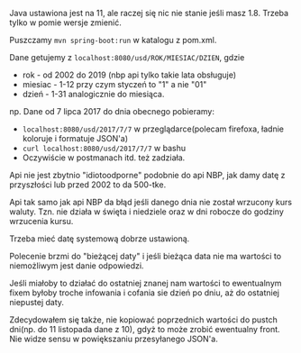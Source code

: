 Java ustawiona jest na 11, ale raczej się nic nie stanie jeśli masz 1.8.
Trzeba tylko w pomie wersje zmienić.

Puszczamy ```mvn spring-boot:run``` w katalogu z pom.xml.

Dane getujemy z ```localhost:8080/usd/ROK/MIESIAC/DZIEN```, gdzie
- rok - od 2002 do 2019 (nbp api tylko takie lata obsługuje)
- miesiac - 1-12 przy czym styczeń to "1" a nie "01"
- dzień - 1-31 analogicznie do miesiąca.

np. Dane od 7 lipca 2017 do dnia obecnego pobieramy:
- ```localhost:8080/usd/2017/7/7``` w przeglądarce(polecam firefoxa, ładnie  koloruje i formatuje JSON'a)
- ```curl localhost:8080/usd/2017/7/7``` w bashu
- Oczywiście w postmanach itd. też zadziała.

Api nie jest zbytnio "idiotoodporne" podobnie do api NBP, jak damy datę z przyszłości lub przed 2002 to da 500-tke.

Api tak samo jak api NBP da błąd jeśli danego dnia nie został wrzucony kurs waluty. Tzn. nie działa w święta i niedziele oraz w dni robocze do godziny wrzucenia kursu.

Trzeba mieć datę systemową dobrze ustawioną. 

Polecenie brzmi do "bieżącej daty" i jeśli bieżąca data nie ma wartości to niemożliwym jest danie odpowiedzi. 

Jeśli miałoby to działać do ostatniej znanej nam wartości to ewentualnym fixem byłoby troche infowania i cofania sie dzień po dniu, aż do ostatniej niepustej daty.

Zdecydowałem się także, nie kopiować poprzednich wartości do pustch dni(np. do 11 listopada dane z 10), gdyż to może zrobić ewentualny front. Nie widze sensu w powiększaniu przesyłanego JSON'a.

